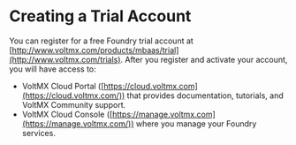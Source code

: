 ﻿ 

Creating a Trial Account
========================

You can register for a free Foundry trial account at [](http://www.voltmx.com/trials)[http://www.voltmx.com/products/mbaas/trial](http://www.voltmx.com/trials). After you register and activate your account, you will have access to:

*   VoltMX Cloud Portal ([https://cloud.voltmx.com](https://cloud.voltmx.com/)) that provides documentation, tutorials, and VoltMX Community support.
*   VoltMX Cloud Console ([https://manage.voltmx.com](https://manage.voltmx.com/)) where you manage your Foundry services.
